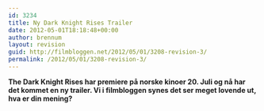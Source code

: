 ```yaml
---
id: 3234
title: Ny Dark Knight Rises Trailer
date: 2012-05-01T18:18:48+00:00
author: brennum
layout: revision
guid: http://filmbloggen.net/2012/05/01/3208-revision-3/
permalink: /2012/05/01/3208-revision-3/
---
```

**The Dark Knight Rises har premiere på norske kinoer 20. Juli og nå har det kommet en ny trailer. Vi i filmbloggen synes det ser meget lovende ut, hva er din mening?**

<!--more-->